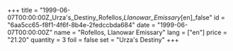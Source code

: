+++
title = "1999-06-07T00:00:00Z_Urza's_Destiny_Rofellos,_Llanowar_Emissary_[en]_false"
id = "6aa5cc65-f8f1-4f6f-8b4e-2fedccbda684"
date = "1999-06-07T00:00:00Z"
name = "Rofellos, Llanowar Emissary"
lang = ["en"]
price = "21.20"
quantity = 3
foil = false
set = "Urza's Destiny"
+++
